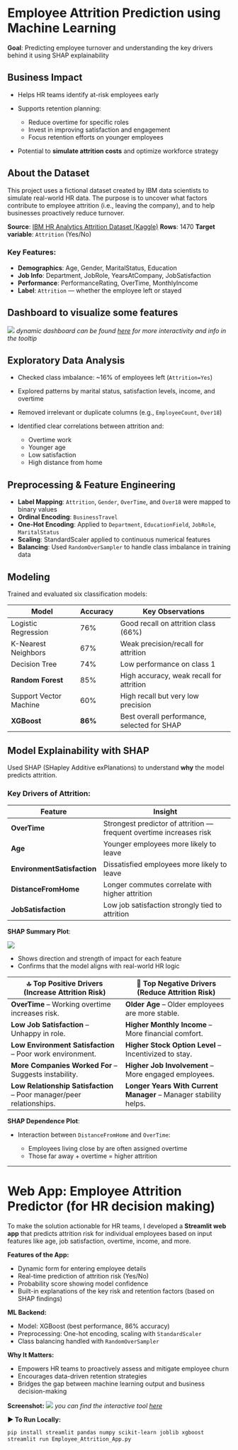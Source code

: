 
# Employee Attrition Prediction using Machine Learning

**Goal**: Predicting employee turnover and understanding the key drivers behind it using SHAP explainability


## Business Impact

* Helps HR teams identify at-risk employees early
* Supports retention planning:

  * Reduce overtime for specific roles
  * Invest in improving satisfaction and engagement
  * Focus retention efforts on younger employees
* Potential to **simulate attrition costs** and optimize workforce strategy

## About the Dataset

This project uses a fictional dataset created by IBM data scientists to simulate real-world HR data. The purpose is to uncover what factors contribute to employee attrition (i.e., leaving the company), and to help businesses proactively reduce turnover.

**Source**: [IBM HR Analytics Attrition Dataset (Kaggle)](https://www.kaggle.com/datasets/pavansubhasht/ibm-hr-analytics-attrition-dataset)
**Rows**: 1470
**Target variable**: `Attrition` (Yes/No)

### Key Features:

* **Demographics**: Age, Gender, MaritalStatus, Education
* **Job Info**: Department, JobRole, YearsAtCompany, JobSatisfaction
* **Performance**: PerformanceRating, OverTime, MonthlyIncome
* **Label**: `Attrition` — whether the employee left or stayed


## Dashboard to visualize some features

![](/Assets/2025-06-22.png)
*dynamic dashboard can be found [here](https://public.tableau.com/app/profile/amr.alesseily/viz/EmployeeAttritionMLPrediction/Dashboard1?publish=yes) for more interactivity and info in the tooltip*

## Exploratory Data Analysis

* Checked class imbalance: \~16% of employees left (`Attrition=Yes`)
* Explored patterns by marital status, satisfaction levels, income, and overtime
* Removed irrelevant or duplicate columns (e.g., `EmployeeCount`, `Over18`)
* Identified clear correlations between attrition and:

  * Overtime work
  * Younger age
  * Low satisfaction
  * High distance from home


## Preprocessing & Feature Engineering

* **Label Mapping**: `Attrition`, `Gender`, `OverTime`, and `Over18` were mapped to binary values
* **Ordinal Encoding**: `BusinessTravel`
* **One-Hot Encoding**: Applied to `Department`, `EducationField`, `JobRole`, `MaritalStatus`
* **Scaling**: StandardScaler applied to continuous numerical features
* **Balancing**: Used `RandomOverSampler` to handle class imbalance in training data



## Modeling

Trained and evaluated six classification models:

| Model                  | Accuracy | Key Observations                            |
| ---------------------- | -------- | ------------------------------------------- |
| Logistic Regression    | 76%      | Good recall on attrition class (66%)        |
| K-Nearest Neighbors    | 67%      | Weak precision/recall for attrition         |
| Decision Tree          | 74%      | Low performance on class 1                  |
| **Random Forest**      | 85%      | High accuracy, weak recall for attrition    |
| Support Vector Machine | 60%      | High recall but very low precision          |
| **XGBoost**            | **86%**  | Best overall performance, selected for SHAP |



## Model Explainability with SHAP

Used SHAP (SHapley Additive exPlanations) to understand **why** the model predicts attrition.

### Key Drivers of Attrition:

| Feature                     | Insight                                                             |
| --------------------------- | ------------------------------------------------------------------- |
| **OverTime**                | Strongest predictor of attrition — frequent overtime increases risk |
| **Age**                     | Younger employees more likely to leave                              |
| **EnvironmentSatisfaction** | Dissatisfied employees more likely to leave                         |
| **DistanceFromHome**        | Longer commutes correlate with higher attrition                     |
| **JobSatisfaction**         | Low job satisfaction strongly tied to attrition                     |

**SHAP Summary Plot**:

![](/Assets/0d483497-fd04-427d-bcce-89bc9d992eb6.png)

* Shows direction and strength of impact for each feature
* Confirms that the model aligns with real-world HR logic


| 🔝 **Top Positive Drivers** (Increase Attrition Risk)                | 🔽 **Top Negative Drivers** (Reduce Attrition Risk)              |
| -------------------------------------------------------------------- | ---------------------------------------------------------------- |
| **OverTime** – Working overtime increases risk.                      | **Older Age** – Older employees are more stable.                 |
| **Low Job Satisfaction** – Unhappy in role.                          | **Higher Monthly Income** – More financial comfort.              |
| **Low Environment Satisfaction** – Poor work environment.            | **Higher Stock Option Level** – Incentivized to stay.            |
| **More Companies Worked For** – Suggests instability.                | **Higher Job Involvement** – More engaged employees.             |
| **Low Relationship Satisfaction** – Poor manager/peer relationships. | **Longer Years With Current Manager** – Manager stability helps. |


**SHAP Dependence Plot**:

* Interaction between `DistanceFromHome` and `OverTime`:

  * Employees living close by are often assigned overtime
  * Those far away + overtime = higher attrition

---


# Web App: Employee Attrition Predictor (for HR decision making)

To make the solution actionable for HR teams, I developed a **Streamlit web app** that predicts attrition risk for individual employees based on input features like age, job satisfaction, overtime, income, and more.

**Features of the App:**

* Dynamic form for entering employee details
* Real-time prediction of attrition risk (Yes/No)
* Probability score showing model confidence
* Built-in explanations of the key risk and retention factors (based on SHAP findings)

**ML Backend:**

* Model: XGBoost (best performance, 86% accuracy)
* Preprocessing: One-hot encoding, scaling with `StandardScaler`
* Class balancing handled with `RandomOverSampler`

**Why It Matters:**

* Empowers HR teams to proactively assess and mitigate employee churn
* Encourages data-driven retention strategies
* Bridges the gap between machine learning output and business decision-making

**Screenshot:**
![](/Assets/streamlit_app.png)
*you can find the interactive tool [here](https://orchaid-ml-employee-attrit-scriptsemployee-attrition-app-wgyizd.streamlit.app/)*

**▶ To Run Locally:**

```bash
pip install streamlit pandas numpy scikit-learn joblib xgboost
streamlit run Employee_Attrition_App.py
```





